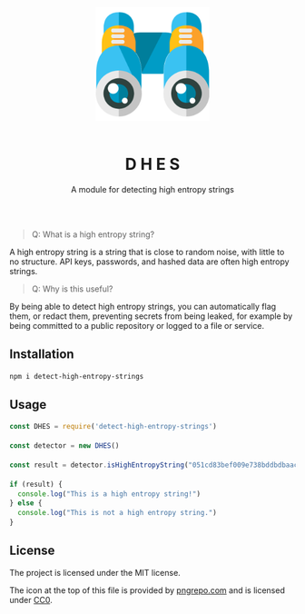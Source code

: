 <div align="center">
  <img width="200" height="200" src="https://raw.githubusercontent.com/cerebruminc/detect-high-entropy-strings/master/binoculars-pngrepo-com.png">
  <br>
  <br>

  <h1>D H E S</h1>

  <p>
    A module for detecting high entropy strings
  </p>
  <br>
  <br>
</div>

> Q: What is a high entropy string?

A high entropy string is a string that is close to random noise, with little to no structure. API keys, passwords, and hashed data are often high entropy strings.

> Q: Why is this useful?

By being able to detect high entropy strings, you can automatically flag them, or redact them, preventing secrets from being leaked, for example by being committed to a public repository or logged to a file or service.

## Installation

```bash
npm i detect-high-entropy-strings
```

## Usage

```js
const DHES = require('detect-high-entropy-strings')

const detector = new DHES()

const result = detector.isHighEntropyString("051cd83bef009e738bddbdbaac373d20");

if (result) {
  console.log("This is a high entropy string!")
} else {
  console.log("This is not a high entropy string.")
}
```

## License

The project is licensed under the MIT license.

The icon at the top of this file is provided by
[pngrepo.com](https://www.pngrepo.com/svg/56112/binoculars) and is
licensed under [CC0](https://creativecommons.org/share-your-work/public-domain/cc0/).




